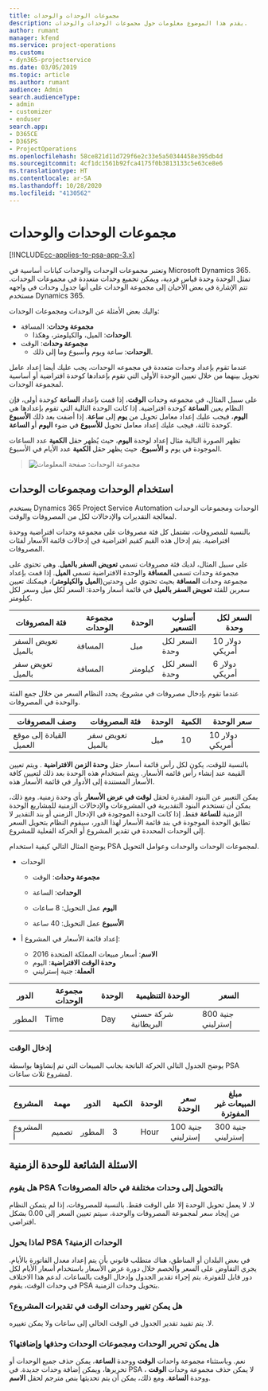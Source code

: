 ```yaml
---
title: مجموعات الوحدات والوحدات
description: يقدم هذا الموضوع معلومات حول مجموعات الوحدات والوحدات.
author: rumant
manager: kfend
ms.service: project-operations
ms.custom:
- dyn365-projectservice
ms.date: 03/05/2019
ms.topic: article
ms.author: rumant
audience: Admin
search.audienceType:
- admin
- customizer
- enduser
search.app:
- D365CE
- D365PS
- ProjectOperations
ms.openlocfilehash: 58ce821d11d729f6e2c33e5a50344458e395db4d
ms.sourcegitcommit: 4cf1dc1561b92fca4175f0b3813133c5e63ce8e6
ms.translationtype: HT
ms.contentlocale: ar-SA
ms.lasthandoff: 10/28/2020
ms.locfileid: "4130562"
---
```

# <a name="unit-groups-and-units"></a>مجموعات الوحدات والوحدات

[!INCLUDE[cc-applies-to-psa-app-3.x](../includes/cc-applies-to-psa-app-3x.md)]

وتعتبر مجموعات الوحدات والوحدات كيانات أساسية في Microsoft Dynamics 365. تمثل الوحدة وحدة قياس فردية، ويمكن تجميع وحدات متعددة في مجموعات الوحدات. تتم الإشارة في بعض الأحيان إلى مجموعة الوحدات على أنها جدول وحدات في واجهه مستخدم Dynamics 365. 

واليك بعض الأمثلة عن الوحدات ومجموعات الوحدات:
 
- **مجموعة وحدات**: المسافة 
    - **الوحدات**: الميل، والكيلومتر، وهكذا.
- **مجموعة وحدات**: الوقت
    - **الوحدات**: ساعة ويوم وأسبوع وما إلى ذلك. 

عندما تقوم بإعداد وحدات متعددة في مجموعه الوحدات، يجب عليك أيضا إعداد عامل تحويل بينهما من خلال تعيين الوحدة الأولى التي تقوم بإعدادها كوحدة افتراضية أو أساسية لمجموعة الوحدات. 

على سبيل المثال، في مجموعه وحدات **الوقت**، إذا قمت بإعداد **الساعة** كوحدة أولى، فإن النظام يعين **الساعة** كوحدة افتراضية. إذا كانت الوحدة التالية التي تقوم بإعدادها هي **اليوم**، فيجب عليك إعداد معامل تحويل من **يوم** إلى **ساعة**. إذا أضفت بعد ذلك **الأسبوع** كوحدة ثالثة، فيجب عليك إعداد معامل تحويل **للأسبوع** في ضوء **اليوم** أو **الساعة**. 

تظهر الصورة التالية مثال إعداد لوحدة **اليوم**، حيث يُظهر حقل **الكمية** عدد الساعات الموجودة في يوم و **الأسبوع**، حيث يظهر حقل **الكمية**  عدد الأيام في الأسبوع.

> ![مجموعة الوحدات: صفحة المعلومات](media/advanced-2.png)

## <a name="using-units-and-unit-groups"></a>استخدام الوحدات ومجموعات الوحدات

يستخدم Dynamics 365 Project Service Automation الوحدات ومجموعات الوحدات لمعالجة التقديرات والإدخالات لكل من المصروفات والوقت. 

بالنسبة للمصروفات، تشتمل كل فئة مصروفات على مجموعة وحدات افتراضية ووحدة افتراضية. يتم إدخال هذه القيم كقيم افتراضية في إدخالات قائمة الأسعار لفئات المصروفات. 

على سبيل المثال، لديك فئة مصروفات تسمي **تعويض السفر بالميل**. وهي تحتوي على مجموعة وحدات تسمى **المسافة** والوحدة الافتراضية تسمى **الميل**. إذا قمت بإعداد مجموعة وحدات **المسافة** بحيث تحتوي على وحدتين(**الميل** **والكيلومتر**)، فيمكنك تعيين سعرين للفئة **تعويض السفر بالميل**  في قائمة أسعار واحدة: السعر لكل ميل وسعر لكل كيلومتر.

| فئة المصروفات  | مجموعة الوحدات  | الوحدة      | أسلوب التسعير  | السعر لكل وحدة  |
|-------------------|---------------|-----------|-------------------|-------------------|
| تعويض السفر بالميل           | المسافة      | ميل      | السعر لكل وحدة    | 10 دولار أمريكي            |
| تعويض سفر بالميل           | المسافة      | كيلومتر | السعر لكل وحدة    |  6 دولار أمريكي            |

عندما تقوم بإدخال مصروفات في مشروع، يحدد النظام السعر من خلال جمع الفئة والوحدة في المصروفات. 

| وصف المصروفات        | فئة المصروفات  | الوحدة  | الكمية  | سعر الوحدة   |
|----------------------------|---------------------|-------|-----------|----------------|
| القيادة إلى موقع العميل | تعويض سفر بالميل             | ميل  | 10        | 10 دولار أمريكي         |

بالنسبة للوقت، يكون لكل رأس قائمة أسعار حقل **وحدة الزمن الافتراضية** . ويتم تعيين القيمة عند إنشاء رأس قائمه الأسعار. ويتم استخدام هذه الوحدة بعد ذلك لتعيين كافة الأسعار المستندة إلى الأدوار في قائمة الأسعار هذه.

يمكن التعبير عن البنود المقدرة لحقل **لوقت في عرض الأسعار** بأي وحدة زمنية. ومع ذلك، يمكن أن تستخدم البنود التقديرية في المشروعات والإدخالات الزمنية للمشاريع الوحدة الزمنية **للساعة** فقط. إذا كانت الوحدة الموجودة في الإدخال الزمني أو بند التقدير لا تطابق الوحدة الموجودة في بند قائمة الأسعار لهذا الدور، سيقوم النظام بتحويل السعر إلى الوحدات المحددة في تقدير المشروع أو الحركة الفعلية للمشروع.

يوضح المثال التالي كيفية استخدام PSA لمجموعات الوحدات والوحدات وعوامل التحويل.
- الوحدات

   - **مجموعة وحدات**: الوقت 
   - **الوحدات**: الساعة 
    
    - **اليوم** عمل التحويل: 8 ساعات       
    - **الأسبوع** عمل التحويل: 40 ساعة  
        
- إعداد قائمة الأسعار في المشروع أ:

    - **الاسم**: أسعار مبيعات المملكة المتحدة 2016 
    - **وحدة الوقت الافتراضية**: اليوم 
    - **العملة**: جنية إسترليني

| الدور      | مجموعة الوحدات | الوحدة | الوحدة التنظيمية | السعر   |
|-----------|------------|------|---------------------|---------|
| المطور | Time       | Day  | شركة حسني البريطانية          | 800 جنية إسترليني |

### <a name="time-entry"></a>إدخال الوقت

يوضح الجدول التالي الحركة الناتجة بجانب المبيعات التي تم إنشاؤها بواسطة PSA لمشروع ثلاث ساعات.


| المشروع   | مهمة    | الدور      | الكمية | الوحدة  | سعر الوحدة | مبلغ المبيعات غير المفوترة |
|-----------|---------|-----------|----------|-------|------------|-----------------------|
| المشروع أ | تصميم  | المطور | 3        | Hour‬  | 100 جنية إسترليني    | 300 جنية إسترليني               |

## <a name="time-unit-faq"></a>الاسئلة الشائعة للوحدة الزمنية

### <a name="does-psa-convert-to-different-units-in-the-case-of-expenses"></a>هل يقوم PSA بالتحويل إلى وحدات مختلفة في حالة المصروفات؟
‏‏لا. لا يعمل تحويل الوحدة إلا على الوقت فقط. بالنسبة للمصروفات، إذا لم يتمكن النظام من إيجاد سعر لمجموعة المصروفات والوحدة، سيتم تعيين السعر إلى 0.00 بشكل افتراضي.

### <a name="why-does-psa-convert-time-units"></a>لماذا يحول PSA الوحدات الزمنية؟
في بعض البلدان أو المناطق، هناك متطلب قانوني بأن يتم إعداد معدل الفاتورة بالأيام. يجري التفاوض على السعر والخصم خلال دورة عرض الأسعار باستخدام أسعار الأيام لكل دور قابل للفوترة. يتم إجراء تقدير الجدول وإدخال الوقت بالساعات. لدعم هذا الاختلاف في وحدات الوقت، يقوم PSA بتحويل وحدات الزمنية.

### <a name="can-time-units-be-changed-on-project-estimates"></a>هل يمكن تغيير وحدات الوقت في تقديرات المشروع؟
‏‏لا. يتم تقييد تقدير الجدول في الوقت الحالي إلى ساعات ولا يمكن تغييره.

### <a name="can-units-and-unit-groups-be-edited-deleted-and-added"></a>هل يمكن تحرير الوحدات ومجموعات الوحدات وحذفها وإضافتها؟
نعم. وباستثناء مجموعة واحدات  **الوقت** ووحدة **الساعة**، يمكن حذف جميع الوحدات أو تحريرها، ويمكن إضافة وحدات جديدة. في PSA ، لا يمكن حذف مجموعة وحدات **الوقت** ووحدة **الساعة**. ومع ذلك، يمكن أن يتم تحديثها بنص مترجم لحقل **الاسم**.
